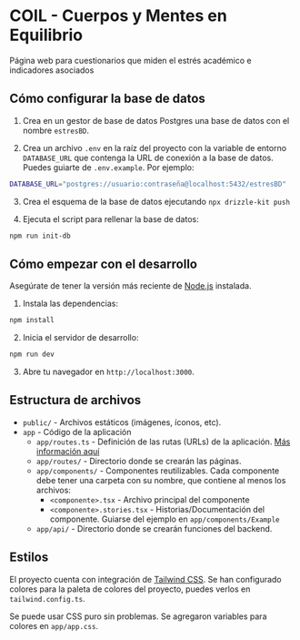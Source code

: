 # COIL - Cuerpos y Mentes en Equilibrio

Página web para cuestionarios que miden el estrés académico e indicadores asociados

## Cómo configurar la base de datos

1. Crea en un gestor de base de datos Postgres una base de datos con el nombre `estresBD`.

2. Crea un archivo `.env` en la raíz del proyecto con la variable de entorno `DATABASE_URL` que contenga la URL de conexión a la base de datos. Puedes guiarte de `.env.example`. Por ejemplo:

```bash
DATABASE_URL="postgres://usuario:contraseña@localhost:5432/estresBD"
```

3. Crea el esquema de la base de datos ejecutando `npx drizzle-kit push`

4. Ejecuta el script para rellenar la base de datos:

```bash
npm run init-db
```

## Cómo empezar con el desarrollo

Asegúrate de tener la versión más reciente de [Node.js](https://nodejs.org/) instalada.

1. Instala las dependencias:

```bash
npm install
```

2. Inicia el servidor de desarrollo:

```bash
npm run dev
```

3. Abre tu navegador en `http://localhost:3000`.

## Estructura de archivos

- `public/` - Archivos estáticos (imágenes, íconos, etc).
- `app` - Código de la aplicación
  - `app/routes.ts` - Definición de las rutas (URLs) de la aplicación. [Más información aquí](https://reactrouter.com/start/framework/routing)
  - `app/routes/` - Directorio donde se crearán las páginas.
  - `app/components/` - Componentes reutilizables. Cada componente debe tener una carpeta con su nombre, que contiene al menos los archivos:
    - `<componente>.tsx` - Archivo principal del componente
    - `<componente>.stories.tsx` - Historias/Documentación del componente. Guiarse del ejemplo en `app/components/Example`
  - `app/api/` - Directorio donde se crearán funciones del backend.

## Estilos

El proyecto cuenta con integración de [Tailwind CSS](https://tailwindcss.com/). Se han configurado colores para la paleta de colores del proyecto, puedes verlos en `tailwind.config.ts`.

Se puede usar CSS puro sin problemas. Se agregaron variables para colores en `app/app.css`.
